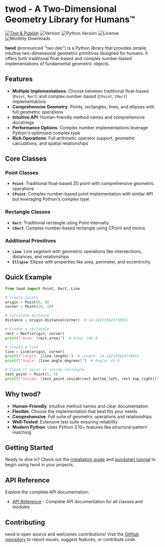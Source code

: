 # twod - A Two-Dimensional Geometry Library for Humans™

[![Test & Publish](https://github.com/JnyJny/twod/actions/workflows/release.yaml/badge.svg)](https://github.com/JnyJny/twod/actions/workflows/release.yaml)
![Version](https://img.shields.io/pypi/v/twod)
![Python Version](https://img.shields.io/python/required-version-toml?tomlFilePath=https%3A%2F%2Fraw.githubusercontent.com%2FJnyJny%2Ftwod%2Fmaster%2Fpyproject.toml)
![License](https://img.shields.io/pypi/l/twod)
![Monthly Downloads](https://img.shields.io/pypi/dm/twod)

**twod** (pronounced "two dee") is a Python library that provides simple, intuitive two-dimensional geometric primitives designed for humans. It offers both traditional float-based and complex number-based implementations of fundamental geometric objects.

## Features

- **Multiple Implementations**: Choose between traditional float-based (`Point`, `Rect`) and complex number-based (`CPoint`, `CRect`) implementations
- **Comprehensive Geometry**: Points, rectangles, lines, and ellipses with full geometric operations
- **Intuitive API**: Human-friendly method names and comprehensive docstrings
- **Performance Options**: Complex number implementations leverage Python's optimized complex type
- **Rich Operations**: Full arithmetic operator support, geometric calculations, and spatial relationships

## Core Classes

### Point Classes
- **`Point`**: Traditional float-based 2D point with comprehensive geometric operations
- **`CPoint`**: Complex number-based point implementation with similar API but leveraging Python's complex type

### Rectangle Classes  
- **`Rect`**: Traditional rectangle using Point internally
- **`CRect`**: Complex number-based rectangle using CPoint and mixins

### Additional Primitives
- **`Line`**: Line segment with geometric operations like intersections, distances, and relationships
- **`Ellipse`**: Ellipse with properties like area, perimeter, and eccentricity

## Quick Example

```python
from twod import Point, Rect, Line

# Create points
origin = Point(0, 0)
corner = Point(10, 10)

# Calculate distance
distance = origin.distance(corner)  # 14.142135623730951

# Create a rectangle
rect = Rect(origin, corner)
print(f"Area: {rect.area}")  # Area: 100.0

# Create a line
line = Line(origin, corner)
print(f"Length: {line.length}")  # Length: 14.142135623730951
print(f"Angle: {line.angle_degrees}")  # Angle: 45.0

# Check if point is inside rectangle
test_point = Point(5, 5)
print(f"Inside: {test_point.inside(rect.bottom_left, rect.top_right)}")  # Inside: True
```

## Why twod?

- **Human-Friendly**: Intuitive method names and clear documentation
- **Flexible**: Choose the implementation that best fits your needs
- **Comprehensive**: Full suite of geometric operations and relationships
- **Well-Tested**: Extensive test suite ensuring reliability
- **Modern Python**: Uses Python 3.10+ features like structural pattern matching

## Getting Started

Ready to dive in? Check out the [installation guide](installation.md) and [quickstart tutorial](quickstart.md) to begin using twod in your projects.

## API Reference

Explore the complete API documentation:

- [API Reference](api/index.md) - Complete API documentation for all classes and modules

## Contributing

twod is open source and welcomes contributions! Visit the [GitHub repository](https://github.com/JnyJny/twod) to report issues, suggest features, or contribute code.